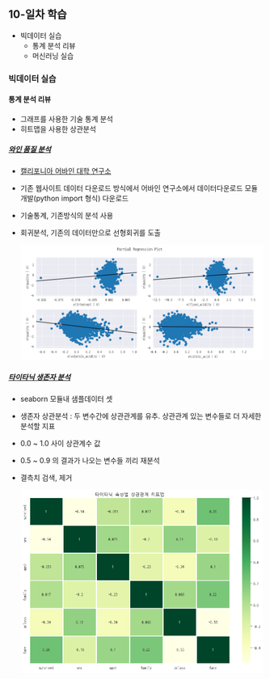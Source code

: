 ## 10-일차 학습
- 빅데이터 실습
    - 통계 분석 리뷰
    - 머신러닝 실습

### 빅데이터 실습
#### 통계 분석 리뷰
- 그래프를 사용한 기술 통계 분석
- 히트맵을 사용한 상관분석

##### [와인 품질 분석](https://github.com/hugoMGSung/bigdata-analysis-2024/blob/main/day10/da21_%EC%99%80%EC%9D%B8%ED%92%88%EC%A7%88%EB%93%B1%EA%B8%89_%EB%B6%84%EC%84%9D.ipynb)
- [캘리포니아 어바인 대학 연구소](https://archive.ics.uci.edu/dataset/186/wine+quality)
- 기존 웹사이트 데이터 다운로드 방식에서 어바인 연구소에서 데이터다운로드 모듈 개발(python import 형식) 다운로드
- 기술통계, 기존방식의 분석 사용
- 회귀분석, 기존의 데이터만으로 선형회귀를 도출

    ![회귀분석시각화](https://raw.githubusercontent.com/hugoMGSung/bigdata-analysis-2024/main/images/ba012.png)

##### [타이타닉 생존자 분석](https://github.com/hugoMGSung/bigdata-analysis-2024/blob/main/day10/da22_%ED%83%80%EC%9D%B4%ED%83%80%EB%8B%89%EC%83%9D%EC%A1%B4%EC%9E%90_%EC%83%81%EA%B4%80%EB%B6%84%EC%84%9D.ipynb)
- seaborn 모듈내 샘플데이터 셋
- 생존자 상관분석 : 두 변수간에 상관관계를 유추. 상관관계 있는 변수들로 더 자세한 분석할 지표
- 0.0 ~ 1.0 사이 상관계수 값 
- 0.5 ~ 0.9 의 결과가 나오는 변수들 끼리 재분석
- 결측치 검색, 제거

    ![상관분석히트맵](https://raw.githubusercontent.com/hugoMGSung/bigdata-analysis-2024/main/images/ba014.png)